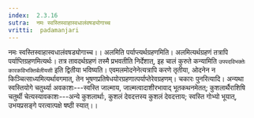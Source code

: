 ```yaml
---
index:  2.3.16
sutra:  नमः स्वस्तिस्वाहास्वधालंवषड्योगाच्च
vritti:  padamanjari
---
```


नमः स्वस्तिस्वाहास्वधालंवषड्योगाच्च।। अलमिति पर्याप्त्यर्थग्रहणमिति। अलमित्यर्थग्रहणं तत्रापि पर्याप्तिग्रहणमित्यर्थः। तत्र तावदर्थग्रहणं तस्मै प्रभवतीति निर्देशात्, इह चालं कुरुते कन्यामिति `उपपदविभक्तेः कारकविभक्तिर्बलीयसी` इति द्वितीया भविष्यति। एवमलमोदनेनेत्यत्रापि करणे तृतीया, ओदनेन न किञ्चित्साध्यमित्यर्थावगमात्, तेन भूषणप्रतिषेधयोरग्रहणात्पर्याप्तेरेवग्रहणम्। चकारः पुनरित्यादि। अन्यथा स्वस्तियोगे चतुर्थ्या अवकाशः---स्वस्ति जाल्माय, जाल्मत्वादाशीरभावाद् भूतकथनमेतत्; कुशलार्थैराशिषि चतुर्थी चेत्यस्यावकाशः---अन्ये कुशलार्थाः, कुशलं देवदत्तस्य कुशलं देवदत्ताय; स्वस्ति गोभ्यो भूयात्, उभयप्रसङ्गे परत्वात्पक्षे षष्ठी स्यात्।।
